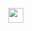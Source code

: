 <p align="left">
  <a href="https://heroku.com/deploy?template=https://github.com/erickskynet/ui">
     <img height="30px" src="https://img.shields.io/badge/Deploy%20To%20Heroku-blueviolet?style=for-the-badge&logo=heroku">
  </a>


